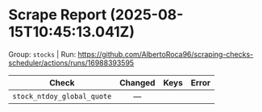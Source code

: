 # Scrape Report (2025-08-15T10:45:13.041Z)

Group: `stocks`  |  Run: https://github.com/AlbertoRoca96/scraping-checks-scheduler/actions/runs/16988393595

| Check | Changed | Keys | Error |
|---|:---:|:--|:--|
| `stock_ntdoy_global_quote` | — |  |  |
